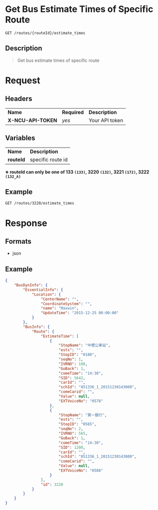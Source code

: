 # Get Bus Estimate Times of Specific Route

```
GET /routes/{routeId}/estimate_times
```

## Description
> Get bus estimate times of specific route

# Request
## Headers
<table>
  <tr>
    <td><b>Name</b></td>
    <td><b>Required</b></td>
    <td><b>Description</b></td>
  </tr>
  <tr>
    <td><b>X-NCU-API-TOKEN</b></td>
    <td><i>yes</i></td>
    <td>Your API token</td>
  </tr>
</table>

## Variables
<table>
  <tr>
    <td><b>Name</b></td>
    <td><b>Description</b></td>
  </tr>
  <tr>
    <td><b>routeId</b></td>
    <td>specific route id</td>
  </tr>
</table>

**※ routeId can only be one of 133 `(133)`, 3220 `(132)`, 3221 `(172)`, 3222 `(132_A)`**

## Example
```
GET /routes/3220/estimate_times
```

# Response

## Formats
- json

## Example
```json
{
    "BusDynInfo": {
        "EssentialInfo": {
            "Location": {
                "CenterName": "",
                "CoordinateSystem": "",
                "name": "Maxwin",
                "UpdateTime": "2015-12-25 00:00:00"
            }
        },
        "BusInfo": {
            "Route": {
                "EstimateTime": [
                    {
                        "StopName": "中壢公車站",
                        "ests": "",
                        "StopID": "0180",
                        "seqNo": 1,
                        "IVRNO": 180,
                        "GoBack": 1,
                        "comeTime": "14:30",
                        "SID": 5642,
                        "carId": "",
                        "schId": "851336_1_20151230143000",
                        "comeCarid": "",
                        "Value": null,
                        "EXTVoiceNo": "0578"
                    },
                    {
                        "StopName": "第一銀行",
                        "ests": "",
                        "StopID": "0565",
                        "seqNo": 2,
                        "IVRNO": 565,
                        "GoBack": 1,
                        "comeTime": "14:30",
                        "SID": 1200,
                        "carId": "",
                        "schId": "851336_1_20151230143000",
                        "comeCarid": "",
                        "Value": null,
                        "EXTVoiceNo": "0588"
                    }
                ],
                "id": 3220
            }
        }
    }
}
```
